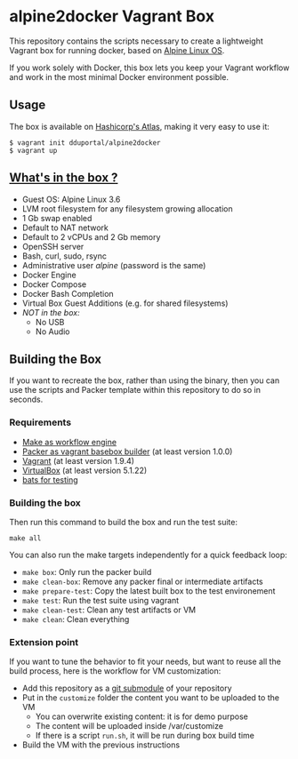 # alpine2docker Vagrant Box

This repository contains the scripts necessary to create a lightweight Vagrant box for running docker, based on [Alpine Linux OS](https://alpinelinux.org/).

If you work solely with Docker, this box lets you keep your Vagrant workflow and work in the most minimal Docker environment possible.

## Usage

The box is available on [Hashicorp's Atlas](https://atlas.hashicorp.com/dduportal/boxes/alpinedocker), making it very easy to use it:

```
$ vagrant init dduportal/alpine2docker
$ vagrant up
```

## [What's in the box ?](https://www.youtube.com/watch?v=1giVzxyoclE)

* Guest OS: Alpine Linux 3.6
* LVM root filesystem for any filesystem growing allocation
* 1 Gb swap enabled
* Default to NAT network
* Default to 2 vCPUs and 2 Gb memory
* OpenSSH server
* Bash, curl, sudo, rsync
* Administrative user *alpine* (password is the same)
* Docker Engine
* Docker Compose
* Docker Bash Completion
* Virtual Box Guest Additions (e.g. for shared filesystems)
* *NOT in the box:*
  - No USB
  - No Audio


## Building the Box

If you want to recreate the box, rather than using the binary, then
you can use the scripts and Packer template within this repository to
do so in seconds.

### Requirements

* [Make as workflow engine](http://www.gnu.org/software/make/)
* [Packer as vagrant basebox builder](http://www.packer.io) (at least version 1.0.0)
* [Vagrant](http://vagrantup.com) (at least version 1.9.4)
* [VirtualBox](http://www.virtualbox.org) (at least version 5.1.22)
* [bats for testing](https://github.com/sstephenson/bats)

### Building the box

Then run this command to build the box and run the test suite:

```
make all
```

You can also run the make targets independently
for a quick feedback loop:

* `make box`: Only run the packer build
* `make clean-box`: Remove any packer final or intermediate artifacts
* `make prepare-test`: Copy the latest built box to the test environement
* `make test`: Run the test suite using vagrant
* `make clean-test`: Clean any test artifacts or VM
* `make clean`: Clean everything

### Extension point

If you want to tune the behavior to fit your needs,
but want to reuse all the build process, here is the workflow
for VM customization:

* Add this repository as a
[git submodule](https://git-scm.com/docs/git-submodule)
of your repository
* Put in the `customize` folder the content you want to be uploaded to the VM
  - You can overwrite existing content: it is for demo purpose
  - The content will be uploaded inside /var/customize
  - If there is a script `run.sh`, it will be run during box build time
* Build the VM with the previous instructions
